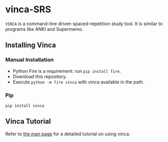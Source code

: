 # vinca-SRS

`VINCA` is a command-line driven spaced-repetition study tool.
It is similar to programs like ANKI and Supermemo.

## Installing Vinca

### Manual Installation
- Python Fire is a requirement: run `pip install fire`.
- Download this repository.
- Execute `python -m fire vinca` with vinca available in the path.

### Pip
`pip install vinca`

## Vinca Tutorial

Refer to [the man page](https://oscarlaird.github.io/vinca-SRS/vinca.1.html) for a detailed tutorial on using vinca.

